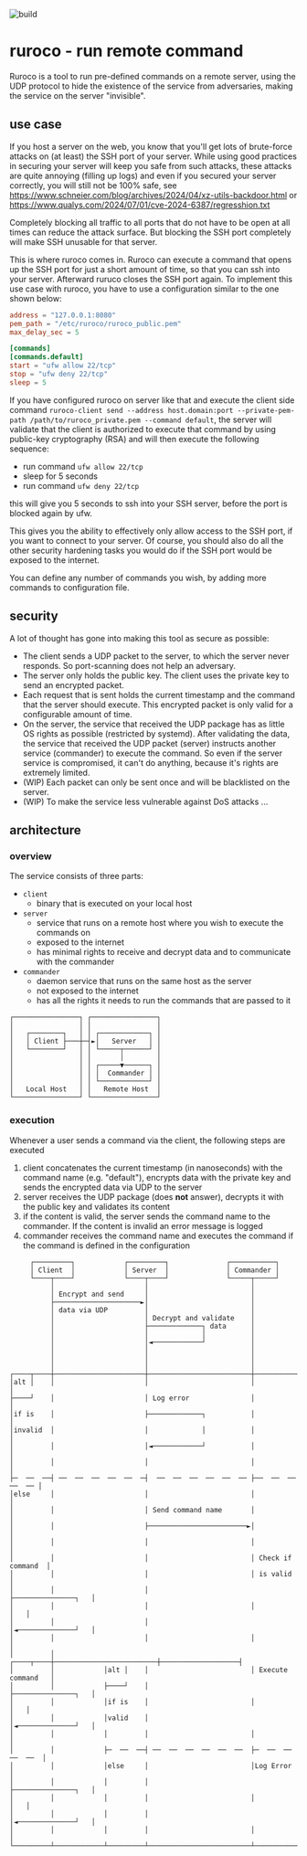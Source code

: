 ![build](https://github.com/beac0n/ruroco/actions/workflows/rust.yml/badge.svg)

# ruroco - run remote command

Ruroco is a tool to run pre-defined commands on a remote server, using the UDP protocol to hide the existence of the 
service from adversaries, making the service on the server "invisible".

## use case

If you host a server on the web, you know that you'll get lots of brute-force attacks on (at least) the SSH port of your
server. While using good practices in securing your server will keep you safe from such attacks, these attacks are quite
annoying (filling up logs) and even if you secured your server correctly, you will still not be 100% safe, see 
https://www.schneier.com/blog/archives/2024/04/xz-utils-backdoor.html or 
https://www.qualys.com/2024/07/01/cve-2024-6387/regresshion.txt

Completely blocking all traffic to all ports that do not have to be open at all times can reduce the attack surface.
But blocking the SSH port completely will make SSH unusable for that server.

This is where ruroco comes in. Ruroco can execute a command that opens up the SSH port for just a short amount of time, 
so that you can ssh into your server. Afterward ruruco closes the SSH port again. To implement this use case with
ruroco, you have to use a configuration similar to the one shown below:

```toml
address = "127.0.0.1:8080"
pem_path = "/etc/ruroco/ruroco_public.pem"
max_delay_sec = 5

[commands]
[commands.default]
start = "ufw allow 22/tcp"
stop = "ufw deny 22/tcp"
sleep = 5
```

If you have configured ruroco on server like that and execute the client side command 
`ruroco-client send --address host.domain:port --private-pem-path /path/to/ruroco_private.pem --command default`, the
server will validate that the client is authorized to execute that command by using public-key cryptography (RSA)
and will then execute the following sequence:
- run command `ufw allow 22/tcp`
- sleep for 5 seconds
- run command `ufw deny 22/tcp`

this will give you 5 seconds to ssh into your SSH server, before the port is blocked again by ufw.

This gives you the ability to effectively only allow access to the SSH port, if you want to connect to your server.
Of course, you should also do all the other security hardening tasks you would do if the SSH port would be exposed to
the internet.

You can define any number of commands you wish, by adding more commands to configuration file.

## security

A lot of thought has gone into making this tool as secure as possible:
- The client sends a UDP packet to the server, to which the server never responds. So port-scanning does not help an adversary.
- The server only holds the public key. The client uses the private key to send an encrypted packet.
- Each request that is sent holds the current timestamp and the command that the server should execute. 
This encrypted packet is only valid for a configurable amount of time.
- On the server, the service that received the UDP package has as little OS rights as possible (restricted by systemd). 
After validating the data, the service that received the UDP packet (server) instructs another service (commander) to 
execute the command. So even if the server service is compromised, it can't do anything, because it's rights are extremely limited.
- (WIP) Each packet can only be sent once and will be blacklisted on the server.
- (WIP) To make the service less vulnerable against DoS attacks ... 

## architecture

### overview

The service consists of three parts:
- `client` 
  - binary that is executed on your local host
- `server`
  - service that runs on a remote host where you wish to execute the commands on
  - exposed to the internet
  - has minimal rights to receive and decrypt data and to communicate with the commander
- `commander`
  - daemon service that runs on the same host as the server
  - not exposed to the internet
  - has all the rights it needs to run the commands that are passed to it

<!-- created with https://asciiflow.com/#/ -->
```text
┌────────────────┐ ┌────────────────┐
│                │ │                │
│   ┌────────┐   │ │ ┌────────────┐ │
│   │ Client ├───┼─┤►│   Server   │ │
│   └────────┘   │ │ └─────┬──────┘ │
│                │ │       │        │
│                │ │ ┌─────▼──────┐ │
│                │ │ │  Commander │ │
│                │ │ └────────────┘ │
│   Local Host   │ │   Remote Host  │
└────────────────┘ └────────────────┘
```

### execution

Whenever a user sends a command via the client, the following steps are executed
1. client concatenates the current timestamp (in nanoseconds) with the command name (e.g. "default"), encrypts data with the private key and sends the encrypted data via UDP to the server
2. server receives the UDP package (does **not** answer), decrypts it with the public key and validates its content
3. if the content is valid, the server sends the command name to the commander. If the content is invalid an error message is logged
4. commander receives the command name and executes the command if the command is defined in the configuration

```text
     ┌─────────┐            ┌─────────┐              ┌───────────┐              
     │ Client  │            │ Server  │              │ Commander │              
     └────┬────┘            └────┬────┘              └─────┬─────┘              
          │                      │                         │                    
          │ Encrypt and send     │                         │                    
          ├─────────────────────►│                         │                    
          │ data via UDP         │                         │                    
          │                      │ Decrypt and validate    │                    
          │                      ├─────────────┐ data      │                    
          │                      │             │           │                    
          │                      │◄────────────┘           │                    
          │                      │                         │                    
          │                      │                         │                    
          │                      │                         │                    
┌────┬────┼──────────────────────┼─────────────────────────┼───────────────────┐
│alt │    │                      │                         │                   │
├────┘    │                      │ Log error               │                   │
│if is    │                      ├─────────────┐           │                   │
│invalid  │                      │             │           │                   │
│         │                      │◄────────────┘           │                   │
│         │                      │                         │                   │
├─  ──  ──┤ ──  ──  ──  ──  ──  ─┤  ──  ──  ──  ──  ──  ── ├──  ──  ──  ──  ── │
│else     │                      │                         │                   │
│         │                      │ Send command name       │                   │
│         │                      ├────────────────────────►│                   │
│         │                      │                         │                   │
│         │                      │                         │ Check if command  │
│         │                      │                         │ is valid          │
│         │                      │                         ├───────────────┐   │
│         │                      │                         │               │   │
│         │                      │                         │◄──────────────┘   │
│         │                      │                         │                   │
│         │            ┌────┬────┼─────────────────────────┼───────────────────┤
│         │            │alt │    │                         │ Execute command   │
│         │            ├────┘    │                         ├───────────────┐   │
│         │            │if is    │                         │               │   │
│         │            │valid    │                         │◄──────────────┘   │
│         │            │         │                         │                   │
│         │            ├─  ──  ──┤ ──  ──  ──  ──  ──  ──  ├─  ──  ──  ──  ──  │
│         │            │else     │                         │Log Error          │
│         │            │         │                         ├───────────────┐   │
│         │            │         │                         │               │   │
│         │            │         │                         │◄──────────────┘   │
│         │            │         │                         │                   │
└─────────┴────────────┴─────────┴─────────────────────────┴───────────────────┘
```
